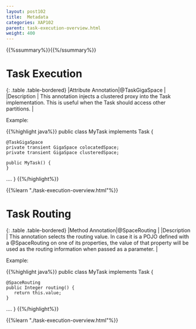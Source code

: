 ```yaml
---
layout: post102
title:  Metadata
categories: XAP102
parent: task-execution-overview.html
weight: 400
---
```


{{%ssummary%}}{{%/ssummary%}}


# Task Execution

{: .table .table-bordered}
|Attribute Annotation|@TaskGigaSpace   |
|Description         | This annotation injects a clustered proxy into the Task implementation. This is useful when the Task should access other partitions.   |

Example:

{{%highlight java%}}
public class MyTask implements Task<Integer>  {

    @TaskGigaSpace
    private transient GigaSpace colocatedSpace;
    private transient GigaSpace clusteredSpace;

    public MyTask() {
    }
....
}
{{%/highlight%}}


{{%learn "./task-execution-overview.html"%}}


# Task Routing

{: .table .table-bordered}
|Method Annotation|@SpaceRouting  |
|Description         | This annotation selects the routing value. In case it is a POJO defined with a @SpaceRouting on one of its properties, the value of that property will be used as the routing information when passed as a parameter.   |


Example:

{{%highlight java%}}
public class MyTask implements Task<Integer>  {

    @SpaceRouting
    public Integer routing() {
       return this.value;
    }
....
}
{{%/highlight%}}

{{%learn "./task-execution-overview.html"%}}
